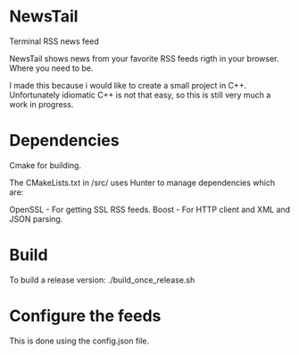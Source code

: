 # NewsTail
Terminal RSS news feed

NewsTail shows news from your favorite RSS feeds rigth in your browser. Where you need to be.

I made this because i would like to create a small project in C++. Unfortunately idiomatic C++ is not that easy, so this is still very much a work in progress.

# Dependencies
Cmake for building. 

The CMakeLists.txt in /src/ uses Hunter to manage dependencies which are:

OpenSSL - For getting SSL RSS feeds.
Boost - For HTTP client and XML and JSON parsing.

# Build
To build a release version:
./build_once_release.sh

# Configure the feeds
This is done using the config.json file.



